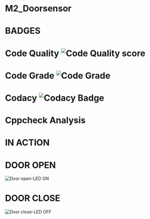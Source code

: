 # M2_Doorsensor

# BADGES

# Code Quality ![Code Quality score]()

# Code Grade ![Code Grade]()

# Codacy ![Codacy Badge]()

# Cppcheck Analysis

# IN ACTION
# DOOR OPEN 
![Door open-LED ON](https://user-images.githubusercontent.com/101352498/164680263-9e0497c9-0268-4a6f-9eea-e4464a0b59a9.png)
# DOOR CLOSE
![Door close-LED OFF](https://user-images.githubusercontent.com/101352498/164680607-852b7f8a-9dc2-484a-907e-1e83cde70112.png)





